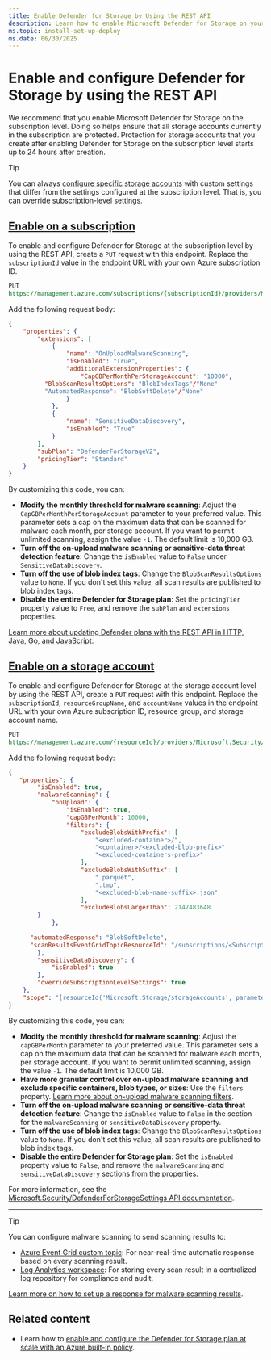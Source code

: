 ```yaml
---
title: Enable Defender for Storage by Using the REST API
description: Learn how to enable Microsoft Defender for Storage on your Azure subscription for Microsoft Defender for Cloud by using the REST API.
ms.topic: install-set-up-deploy
ms.date: 06/30/2025
---
```


# Enable and configure Defender for Storage by using the REST API

We recommend that you enable Microsoft Defender for Storage on the subscription level. Doing so helps ensure that all storage accounts currently in the subscription are protected. Protection for storage accounts that you create after enabling Defender for Storage on the subscription level starts up to 24 hours after creation.

> [!TIP]
> You can always [configure specific storage accounts](advanced-configurations-for-malware-scanning.md#override-defender-for-storage-subscription-level-settings) with custom settings that differ from the settings configured at the subscription level. That is, you can override subscription-level settings.

## [Enable on a subscription](#tab/enable-subscription/)

To enable and configure Defender for Storage at the subscription level by using the REST API, create a `PUT` request with this endpoint. Replace the `subscriptionId` value in the endpoint URL with your own Azure subscription ID.

```rest
PUT
https://management.azure.com/subscriptions/{subscriptionId}/providers/Microsoft.Security/pricings/StorageAccounts?api-version=2024-01-01

```

Add the following request body:

```json
{
    "properties": {
        "extensions": [
            {
                "name": "OnUploadMalwareScanning",
                "isEnabled": "True",
                "additionalExtensionProperties": {
                    "CapGBPerMonthPerStorageAccount": "10000",
          "BlobScanResultsOptions": "BlobIndexTags"/"None"
          "AutomatedResponse": "BlobSoftDelete"/"None"
                }
            },
            {
                "name": "SensitiveDataDiscovery",
                "isEnabled": "True"
            }
        ],
        "subPlan": "DefenderForStorageV2",
        "pricingTier": "Standard"
    }
}
```

By customizing this code, you can:

- **Modify the monthly threshold for malware scanning**: Adjust the `CapGBPerMonthPerStorageAccount` parameter to your preferred value. This parameter sets a cap on the maximum data that can be scanned for malware each month, per storage account. If you want to permit unlimited scanning, assign the value `-1`. The default limit is 10,000 GB.
- **Turn off the on-upload malware scanning or sensitive-data threat detection feature**: Change the `isEnabled` value to `False` under `SensitiveDataDiscovery`.
- **Turn off the use of blob index tags**: Change the `BlobScanResultsOptions` value to `None`. If you don't set this value, all scan results are published to blob index tags.
- **Disable the entire Defender for Storage plan**: Set the `pricingTier` property value to `Free`, and remove the `subPlan` and `extensions` properties.

[Learn more about updating Defender plans with the REST API in HTTP, Java, Go, and JavaScript](/rest/api/defenderforcloud-composite/pricings/update?view=rest-defenderforcloud-composite-latest&tabs=HTTP&preserve-view=true).

## [Enable on a storage account](#tab/enable-storage-account/)

To enable and configure Defender for Storage at the storage account level  by using the REST API, create a `PUT` request with this endpoint. Replace the `subscriptionId`, `resourceGroupName`, and `accountName` values in the endpoint URL with your own Azure subscription ID, resource group, and storage account name.

```rest
PUT
https://management.azure.com/{resourceId}/providers/Microsoft.Security/defenderForStorageSettings/current?api-version=2025-07-01-preview

```

Add the following request body:

```json
{
   "properties": {
        "isEnabled": true,
        "malwareScanning": {
            "onUpload": {
                "isEnabled": true,
                "capGBPerMonth": 10000,
                "filters": {
                    "excludeBlobsWithPrefix": [
                        "<excluded-container>/",
                        "<container>/<excluded-blob-prefix>"
                        "<excluded-containers-prefix>"
                    ],
                    "excludeBlobsWithSuffix": [
                        ".parquet",
                        ".tmp",
                        "<excluded-blob-name-suffix>.json"
                    ],
                    "excludeBlobsLargerThan": 2147483648
        }
            },
            
      "automatedResponse": "BlobSoftDelete",
      "scanResultsEventGridTopicResourceId": "/subscriptions/<Subscription>/resourceGroups/<resourceGroup>/providers/Microsoft.EventGrid/topics/<topicName>"
        },
        "sensitiveDataDiscovery": {
            "isEnabled": true
        },
        "overrideSubscriptionLevelSettings": true
    },
    "scope": "[resourceId('Microsoft.Storage/storageAccounts', parameters('StorageAccountName'))]"
}
```

By customizing this code, you can:

- **Modify the monthly threshold for malware scanning**: Adjust the `capGBPerMonth` parameter to your preferred value. This parameter sets a cap on the maximum data that can be scanned for malware each month, per storage account. If you want to permit unlimited scanning, assign the value `-1`. The default limit is 10,000 GB.
- **Have more granular control over on-upload malware scanning and exclude specific containers, blob types, or sizes**: Use the `filters` property.
[Learn more about on-upload malware scanning filters](on-upload-malware-scanning.md).
- **Turn off the on-upload malware scanning or sensitive-data threat detection feature**: Change the `isEnabled` value to `False` in the section for the `malwareScanning` or `sensitiveDataDiscovery` property.
- **Turn off the use of blob index tags**: Change the `BlobScanResultsOptions` value to `None`. If you don't set this value, all scan results are published to blob index tags.
- **Disable the entire Defender for Storage plan**: Set the `isEnabled` property value to `False`, and remove the `malwareScanning` and `sensitiveDataDiscovery` sections from the properties.

For more information, see the [Microsoft.Security/DefenderForStorageSettings API documentation](/rest/api/defenderforcloud-composite/defender-for-storage/create?view=rest-defenderforcloud-composite-latest&tabs=HTTP&preserve-view=true).

---

> [!TIP]
> You can configure malware scanning to send scanning results to:
>
> - [Azure Event Grid custom topic](/azure/defender-for-cloud/advanced-configurations-for-malware-scanning#set-up-event-grid-for-malware-scanning): For near-real-time automatic response based on every scanning result.
> - [Log Analytics workspace](/azure/defender-for-cloud/advanced-configurations-for-malware-scanning#set-up-logging-for-malware-scanning): For storing every scan result in a centralized log repository for compliance and audit.
>
> [Learn more on how to set up a response for malware scanning results](defender-for-storage-configure-malware-scan.md).

## Related content

- Learn how to [enable and configure the Defender for Storage plan at scale with an Azure built-in policy](defender-for-storage-policy-enablement.md).
